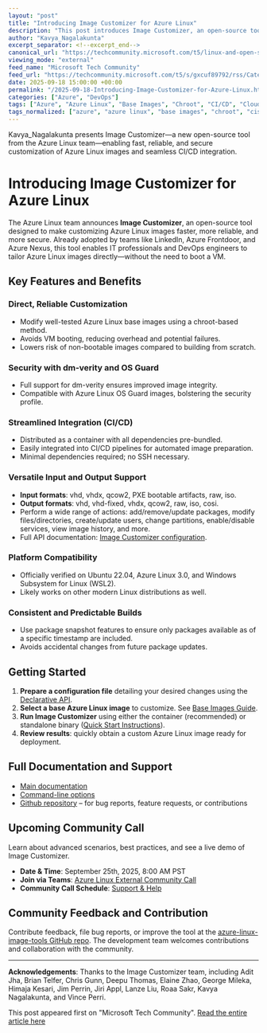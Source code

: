 ```yaml
---
layout: "post"
title: "Introducing Image Customizer for Azure Linux"
description: "This post introduces Image Customizer, an open-source tool developed by the Azure Linux team. Image Customizer enables users to rapidly and reliably tailor Azure Linux images for different scenarios without needing to boot a VM. It supports dm-verity for security and integrates seamlessly into CI/CD workflows, offering multiple input and output formats and compatibility with key platforms. Comprehensive documentation and community support are available."
author: "Kavya_Nagalakunta"
excerpt_separator: <!--excerpt_end-->
canonical_url: "https://techcommunity.microsoft.com/t5/linux-and-open-source-blog/introducing-image-customizer-for-azure-linux/ba-p/4454859"
viewing_mode: "external"
feed_name: "Microsoft Tech Community"
feed_url: "https://techcommunity.microsoft.com/t5/s/gxcuf89792/rss/Category?category.id=Azure"
date: 2025-09-18 15:00:00 +00:00
permalink: "/2025-09-18-Introducing-Image-Customizer-for-Azure-Linux.html"
categories: ["Azure", "DevOps"]
tags: ["Azure", "Azure Linux", "Base Images", "Chroot", "CI/CD", "Cloud Security", "Community", "Container Tools", "Custom Images", "Declarative API", "DevOps", "Dm Verity", "Image Customization", "Image Customizer", "ISO", "Linux", "Microsoft", "Open Source", "OS Guard", "Production Ready", "QCOW2", "Ubuntu", "VHD", "WSL2"]
tags_normalized: ["azure", "azure linux", "base images", "chroot", "cislashcd", "cloud security", "community", "container tools", "custom images", "declarative api", "devops", "dm verity", "image customization", "image customizer", "iso", "linux", "microsoft", "open source", "os guard", "production ready", "qcow2", "ubuntu", "vhd", "wsl2"]
---
```


Kavya_Nagalakunta presents Image Customizer—a new open-source tool from the Azure Linux team—enabling fast, reliable, and secure customization of Azure Linux images and seamless CI/CD integration.<!--excerpt_end-->

# Introducing Image Customizer for Azure Linux

The Azure Linux team announces **Image Customizer**, an open-source tool designed to make customizing Azure Linux images faster, more reliable, and more secure. Already adopted by teams like LinkedIn, Azure Frontdoor, and Azure Nexus, this tool enables IT professionals and DevOps engineers to tailor Azure Linux images directly—without the need to boot a VM.

## Key Features and Benefits

### Direct, Reliable Customization

- Modify well-tested Azure Linux base images using a chroot-based method.
- Avoids VM booting, reducing overhead and potential failures.
- Lowers risk of non-bootable images compared to building from scratch.

### Security with dm-verity and OS Guard

- Full support for dm-verity ensures improved image integrity.
- Compatible with Azure Linux OS Guard images, bolstering the security profile.

### Streamlined Integration (CI/CD)

- Distributed as a container with all dependencies pre-bundled.
- Easily integrated into CI/CD pipelines for automated image preparation.
- Minimal dependencies required; no SSH necessary.

### Versatile Input and Output Support

- **Input formats**: vhd, vhdx, qcow2, PXE bootable artifacts, raw, iso.
- **Output formats**: vhd, vhd-fixed, vhdx, qcow2, raw, iso, cosi.
- Perform a wide range of actions: add/remove/update packages, modify files/directories, create/update users, change partitions, enable/disable services, view image history, and more.
- Full API documentation: [Image Customizer configuration](https://microsoft.github.io/azure-linux-image-tools/imagecustomizer/api/configuration.html).

### Platform Compatibility

- Officially verified on Ubuntu 22.04, Azure Linux 3.0, and Windows Subsystem for Linux (WSL2).
- Likely works on other modern Linux distributions as well.

### Consistent and Predictable Builds

- Use package snapshot features to ensure only packages available as of a specific timestamp are included.
- Avoids accidental changes from future package updates.

## Getting Started

1. **Prepare a configuration file** detailing your desired changes using the [Declarative API](https://microsoft.github.io/azure-linux-image-tools/imagecustomizer/api/configuration.html).
2. **Select a base Azure Linux image** to customize. See [Base Images Guide](https://github.com/microsoft/azurelinux/blob/3.0/toolkit/docs/quick_start/quickstart.md).
3. **Run Image Customizer** using either the container (recommended) or standalone binary ([Quick Start Instructions](https://microsoft.github.io/azure-linux-image-tools/imagecustomizer/quick-start/quick-start.html)).
4. **Review results**: quickly obtain a custom Azure Linux image ready for deployment.

## Full Documentation and Support

- [Main documentation](https://aka.ms/ImageCustomizer)
- [Command-line options](https://microsoft.github.io/azure-linux-image-tools/imagecustomizer/api/cli.html)
- [Github repository](https://github.com/microsoft/azure-linux-image-tools) – for bug reports, feature requests, or contributions

## Upcoming Community Call

Learn about advanced scenarios, best practices, and see a live demo of Image Customizer.

- **Date & Time**: September 25th, 2025, 8:00 AM PST
- **Join via Teams**: [Azure Linux External Community Call](https://teams.microsoft.com/l/meetup-join/19%3ameeting_ZDcyZjRkYWMtOWQxYS00OTk3LWFhNmMtMTMwY2VhMTA4OTZi%40thread.v2/0?context=%7b%22Tid%22%3a%2272f988bf-86f1-41af-91ab-2d7cd011db47%22%2c%22Oid%22%3a%2271a6ce92-58a5-4ea0-96f4-bd4a0401370a%22%7d)
- **Community Call Schedule**: [Support & Help](https://learn.microsoft.com/en-us/azure/azure-linux/support-help#stay-connected-with-azure-linux)

## Community Feedback and Contribution

Contribute feedback, file bug reports, or improve the tool at the [azure-linux-image-tools GitHub repo](https://github.com/microsoft/azure-linux-image-tools). The development team welcomes contributions and collaboration with the community.

---

**Acknowledgements**: Thanks to the Image Customizer team, including Adit Jha, Brian Telfer, Chris Gunn, Deepu Thomas, Elaine Zhao, George Mileka, Himaja Kesari, Jim Perrin, Jiri Appl, Lanze Liu, Roaa Sakr, Kavya Nagalakunta, and Vince Perri.

This post appeared first on "Microsoft Tech Community". [Read the entire article here](https://techcommunity.microsoft.com/t5/linux-and-open-source-blog/introducing-image-customizer-for-azure-linux/ba-p/4454859)
